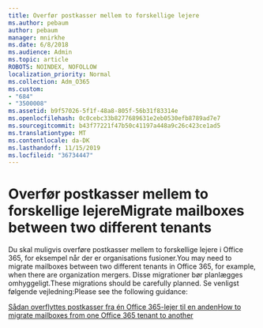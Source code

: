 ```yaml
---
title: Overfør postkasser mellem to forskellige lejere
ms.author: pebaum
author: pebaum
manager: mnirkhe
ms.date: 6/8/2018
ms.audience: Admin
ms.topic: article
ROBOTS: NOINDEX, NOFOLLOW
localization_priority: Normal
ms.collection: Adm_O365
ms.custom:
- "684"
- "3500008"
ms.assetid: b9f57026-5f1f-48a8-805f-56b31f83314e
ms.openlocfilehash: 0c0cebc33b8277689631e2eb0530efb8789ad7e7
ms.sourcegitcommit: b43f77221f47b50c41197a448a9c26c423ce1ad5
ms.translationtype: MT
ms.contentlocale: da-DK
ms.lasthandoff: 11/15/2019
ms.locfileid: "36734447"
---
```

# <a name="migrate-mailboxes-between-two-different-tenants"></a><span data-ttu-id="c2fbf-102">Overfør postkasser mellem to forskellige lejere</span><span class="sxs-lookup"><span data-stu-id="c2fbf-102">Migrate mailboxes between two different tenants</span></span>

<span data-ttu-id="c2fbf-103">Du skal muligvis overføre postkasser mellem to forskellige lejere i Office 365, for eksempel når der er organisations fusioner.</span><span class="sxs-lookup"><span data-stu-id="c2fbf-103">You may need to migrate mailboxes between two different tenants in Office 365, for example, when there are organization mergers.</span></span> <span data-ttu-id="c2fbf-104">Disse migrationer bør planlægges omhyggeligt.</span><span class="sxs-lookup"><span data-stu-id="c2fbf-104">These migrations should be carefully planned.</span></span> <span data-ttu-id="c2fbf-105">Se venligst følgende vejledning:</span><span class="sxs-lookup"><span data-stu-id="c2fbf-105">Please see the following guidance:</span></span>
  
[<span data-ttu-id="c2fbf-106">Sådan overflyttes postkasser fra én Office 365-lejer til en anden</span><span class="sxs-lookup"><span data-stu-id="c2fbf-106">How to migrate mailboxes from one Office 365 tenant to another</span></span>](https://docs.microsoft.com/Exchange/mailbox-migration/migrate-mailboxes-across-tenants)
  